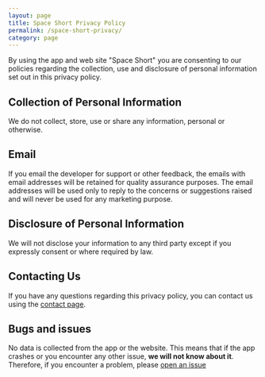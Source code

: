 ```yaml
---
layout: page
title: Space Short Privacy Policy
permalink: /space-short-privacy/
category: page
---
```


By using the app and web site "Space Short" you are consenting to our policies regarding the collection, use and disclosure of personal information set out in this privacy policy.

## Collection of Personal Information

We do not collect, store, use or share any information, personal or otherwise.

## Email

If you email the developer for support or other feedback, the emails with email addresses will be retained for quality assurance purposes. The email addresses will be used only to reply to the concerns or suggestions raised and will never be used for any marketing purpose.

## Disclosure of Personal Information

We will not disclose your information to any third party except if you expressly consent or where required by law.

## Contacting Us

If you have any questions regarding this privacy policy, you can contact us using the [contact page](https://danielle-honig.com/contact/).

## Bugs and issues

No data is collected from the app or the website. This means that if the app crashes or you encounter any other issue, **we will not know about it**. Therefore, if you encounter a problem, please [open an issue](https://github.com/danielle-h/space-short/issues)
